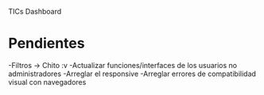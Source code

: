 TICs Dashboard
# Pendientes
-Filtros -> Chito :v
-Actualizar funciones/interfaces de los usuarios no administradores
-Arreglar el responsive
-Arreglar errores de compatibilidad visual con navegadores
